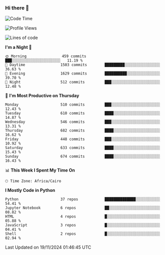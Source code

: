 ### Hi there 👋

<!--
**AMR-KELEG/AMR-KELEG** is a ✨ _special_ ✨ repository because its `README.md` (this file) appears on your GitHub profile.

Here are some ideas to get you started:

- 🔭 I’m currently working on ...
- 🌱 I’m currently learning ...
- 👯 I’m looking to collaborate on ...
- 🤔 I’m looking for help with ...
- 💬 Ask me about ...
- 📫 How to reach me: ...
- 😄 Pronouns: ...
- ⚡ Fun fact: ...
-->

<!--START_SECTION:waka-->
![Code Time](http://img.shields.io/badge/Code%20Time-0%20secs-blue)

![Profile Views](http://img.shields.io/badge/Profile%20Views-0-blue)

![Lines of code](https://img.shields.io/badge/From%20Hello%20World%20I%27ve%20Written-24.1%20million%20lines%20of%20code-blue)

**I'm a Night 🦉** 

```text
🌞 Morning                459 commits         ███░░░░░░░░░░░░░░░░░░░░░░   11.19 % 
🌆 Daytime                1503 commits        █████████░░░░░░░░░░░░░░░░   36.63 % 
🌃 Evening                1629 commits        ██████████░░░░░░░░░░░░░░░   39.70 % 
🌙 Night                  512 commits         ███░░░░░░░░░░░░░░░░░░░░░░   12.48 % 
```
📅 **I'm Most Productive on Thursday** 

```text
Monday                   510 commits         ███░░░░░░░░░░░░░░░░░░░░░░   12.43 % 
Tuesday                  610 commits         ████░░░░░░░░░░░░░░░░░░░░░   14.87 % 
Wednesday                546 commits         ███░░░░░░░░░░░░░░░░░░░░░░   13.31 % 
Thursday                 682 commits         ████░░░░░░░░░░░░░░░░░░░░░   16.62 % 
Friday                   448 commits         ███░░░░░░░░░░░░░░░░░░░░░░   10.92 % 
Saturday                 633 commits         ████░░░░░░░░░░░░░░░░░░░░░   15.43 % 
Sunday                   674 commits         ████░░░░░░░░░░░░░░░░░░░░░   16.43 % 
```


📊 **This Week I Spent My Time On** 

```text
🕑︎ Time Zone: Africa/Cairo
```

**I Mostly Code in Python** 

```text
Python                   37 repos            ██████████████░░░░░░░░░░░   54.41 % 
Jupyter Notebook         6 repos             ██░░░░░░░░░░░░░░░░░░░░░░░   08.82 % 
HTML                     4 repos             █░░░░░░░░░░░░░░░░░░░░░░░░   05.88 % 
JavaScript               3 repos             █░░░░░░░░░░░░░░░░░░░░░░░░   04.41 % 
Shell                    2 repos             █░░░░░░░░░░░░░░░░░░░░░░░░   02.94 % 
```




 Last Updated on 19/11/2024 01:46:45 UTC
<!--END_SECTION:waka-->

